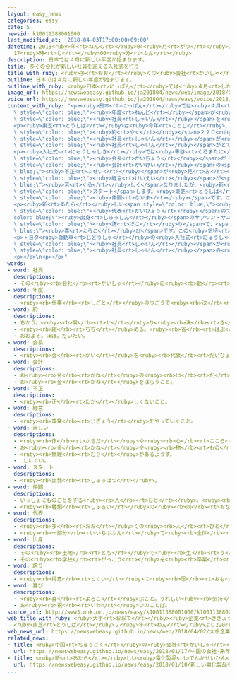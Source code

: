 ```yaml
---
layout: easy_news
categories: easy
cate: 5
newsid: k10011388001000
last_modified_at: '2018-04-03T17:00:00+09:00'
datetime: 2018<ruby>年<rt>ねん</rt></ruby>04<ruby>月<rt>がつ</rt></ruby>03<ruby>日<rt>にち</rt></ruby>
  17<ruby>時<rt>じ</rt></ruby>00<ruby>分<rt>ふん</rt></ruby>
description: 日本では４月に新しい年度が始まります。
title: 多くの会社が新しい社員を迎える入社式を行う
title_with_ruby: <ruby>多<rt>おお</rt></ruby>くの<ruby>会社<rt>かいしゃ</rt></ruby>が<ruby>新<rt>あたら</rt></ruby>しい<ruby>社員<rt>しゃいん</rt></ruby>を<ruby>迎<rt>むか</rt></ruby>える<ruby>入社式<rt>にゅうしゃしき</rt></ruby>を<ruby>行<rt>おこな</rt></ruby>う
outline: 日本では４月に新しい年度が始まります。
outline_with_ruby: <ruby>日本<rt>にっぽん</rt></ruby>では<ruby>４月<rt>しがつ</rt></ruby>に<ruby>新<rt>あたら</rt></ruby>しい<ruby>年度<rt>ねんど</rt></ruby>が<ruby>始<rt>はじ</rt></ruby>まります。
image_url: https://newswebeasy.github.io/ja201804/news/web/image/2018/04/02/K10011388001_1804021150_1804021156_01_02.jpg
voice_url: https://newswebeasy.github.io/ja201804/news/easy/voice/2018/04/03/k10011388001000.mp4
content_with_ruby: "<p><ruby>日本<rt>にっぽん</rt></ruby>では<ruby>４月<rt>しがつ</rt></ruby>に<ruby>新<rt>あたら</rt></ruby>しい<span\
  \ style=\"color: blue;\"><ruby>年度<rt>ねんど</rt></ruby></span>が<ruby>始<rt>はじ</rt></ruby>まります。４<ruby>月<rt>がつ</rt></ruby><ruby>２日<rt>ふつか</rt></ruby>、<ruby>多<rt>おお</rt></ruby>くの<ruby>会社<rt>かいしゃ</rt></ruby>が<ruby>新<rt>あたら</rt></ruby>しい<span\
  \ style=\"color: blue;\"><ruby>社員<rt>しゃいん</rt></ruby></span>を<ruby>迎<rt>むか</rt></ruby>える<ruby>入社式<rt>にゅうしゃしき</rt></ruby>を<ruby>行<rt>おこな</rt></ruby>いました。</p>\n\
  <p><ruby>東芝<rt>とうしば</rt></ruby>は<ruby>今年<rt>ことし</rt></ruby>、<ruby>新<rt>あたら</rt></ruby>しく<span\
  \ style=\"color: blue;\"><ruby>約<rt>やく</rt></ruby></span>２２０<ruby>人<rt>にん</rt></ruby>の<span\
  \ style=\"color: blue;\"><ruby>社員<rt>しゃいん</rt></ruby></span>が<ruby>入<rt>はい</rt></ruby>りました。<ruby>去年<rt>きょねん</rt></ruby>は、<ruby>新<rt>あたら</rt></ruby>しい<span\
  \ style=\"color: blue;\"><ruby>社員<rt>しゃいん</rt></ruby></span>がとても<ruby>少<rt>すく</rt></ruby>なかったため、<ruby>入社式<rt>にゅうしゃしき</rt></ruby>を<ruby>行<rt>おこな</rt></ruby>いませんでした。</p>\n\
  <p><ruby>入社式<rt>にゅうしゃしき</rt></ruby>では<ruby>車谷<rt>くるまたに</rt></ruby><ruby>暢昭<rt>のぶあき</rt></ruby><span\
  \ style=\"color: blue;\"><ruby>会長<rt>かいちょう</rt></ruby></span>が「３<ruby>年<rt>ねん</rt></ruby><ruby>前<rt>まえ</rt></ruby>に<span\
  \ style=\"color: blue;\"><ruby>会計<rt>かいけい</rt></ruby></span>の<span style=\"color:\
  \ blue;\"><ruby>不正<rt>ふせい</rt></ruby></span>が<ruby>見<rt>み</rt></ruby>つかってから<span\
  \ style=\"color: blue;\"><ruby>経営<rt>けいえい</rt></ruby></span>が<span style=\"color:\
  \ blue;\"><ruby>苦<rt>くる</rt></ruby>しく</span>なりましたが、<ruby>新<rt>あたら</rt></ruby>しく<span\
  \ style=\"color: blue;\">スタート</span>します。<ruby>東芝<rt>とうしば</rt></ruby>を<ruby>選<rt>えら</rt></ruby>んだ<ruby>皆<rt>みな</rt></ruby>さんは<span\
  \ style=\"color: blue;\"><ruby>仲間<rt>なかま</rt></ruby></span>です。これから<ruby>一緒<rt>いっしょ</rt></ruby>に<ruby>頑張<rt>がんば</rt></ruby>りましょう」と<ruby>話<rt>はな</rt></ruby>しました。</p>\n\
  <p><ruby>新<rt>あたら</rt></ruby>しい<span style=\"color: blue;\"><ruby>社員<rt>しゃいん</rt></ruby></span>の<span\
  \ style=\"color: blue;\"><ruby>代表<rt>だいひょう</rt></ruby></span>のマレーシア<span style=\"\
  color: blue;\"><ruby>出身<rt>しゅっしん</rt></ruby></span>のサフワン・サユティさんは「<ruby>東芝<rt>とうしば</rt></ruby>で<ruby>働<rt>はたら</rt></ruby>くことは<ruby>大<rt>おお</rt></ruby>きな<span\
  \ style=\"color: blue;\"><ruby>誇<rt>ほこ</rt></ruby>り</span>で、<span style=\"color:\
  \ blue;\"><ruby>喜<rt>よろこ</rt></ruby>び</span>です。この<ruby>気持<rt>きも</rt></ruby>ちを<ruby>忘<rt>わす</rt></ruby>れないようにして、<ruby>社会<rt>しゃかい</rt></ruby>のために<ruby>頑張<rt>がんば</rt></ruby>ります」と<ruby>話<rt>はな</rt></ruby>しました。</p>\n\
  <p>トヨタ<ruby>自動車<rt>じどうしゃ</rt></ruby>の<ruby>入社式<rt>にゅうしゃしき</rt></ruby>には１８００<ruby>人<rt>にん</rt></ruby><ruby>以上<rt>いじょう</rt></ruby>の<ruby>新<rt>あたら</rt></ruby>しい<span\
  \ style=\"color: blue;\"><ruby>社員<rt>しゃいん</rt></ruby></span>が<ruby>出席<rt>しゅっせき</rt></ruby>しました。<ruby>新<rt>あたら</rt></ruby>しい<span\
  \ style=\"color: blue;\"><ruby>社員<rt>しゃいん</rt></ruby></span>の<ruby>恒川<rt>つねかわ</rt></ruby><ruby>弘貴<rt>ひろき</rt></ruby>さんは「<ruby>私<rt>わたし</rt></ruby>は<ruby>学生<rt>がくせい</rt></ruby>のとき、<ruby>電気<rt>でんき</rt></ruby><ruby>自動車<rt>じどうしゃ</rt></ruby>をつくっていました。これからは、<ruby>今<rt>いま</rt></ruby>までにない<ruby>新<rt>あたら</rt></ruby>しい<ruby>時代<rt>じだい</rt></ruby>の<ruby>車<rt>くるま</rt></ruby>をつくりたいです」と<ruby>話<rt>はな</rt></ruby>しました。</p>\n\
  <p></p>\n<p></p>"
words:
- word: 社員
  descriptions:
  - その<ruby><rb>会社</rb><rt>かいしゃ</rt></ruby>に<ruby><rb>勤</rb><rt>つと</rt></ruby>めている<ruby><rb>人</rb><rt>ひと</rt></ruby>。<ruby><rb>会社員</rb><rt>かいしゃいん</rt></ruby>。
- word: 年度
  descriptions:
  - <ruby><rb>仕事</rb><rt>しごと</rt></ruby>のつごうで<ruby><rb>決</rb><rt>き</rt></ruby>めた<ruby><rb>１年</rb><rt>いちねん</rt></ruby>の<ruby><rb>期間</rb><rt>きかん</rt></ruby>。ふつう<ruby><rb>４月</rb><rt>しがつ</rt></ruby><ruby><rb>１日</rb><rt>ついたち</rt></ruby>に<ruby><rb>始</rb><rt>はじ</rt></ruby>まり、<ruby><rb>翌年</rb><rt>よくねん</rt></ruby>の<ruby><rb>３月３１日</rb><rt>さんがつさんじゅういちにち</rt></ruby>に<ruby><rb>終</rb><rt>お</rt></ruby>わる。
- word: 約
  descriptions:
  - ちかう。<ruby><rb>取</rb><rt>と</rt></ruby>り<ruby><rb>決</rb><rt>き</rt></ruby>める。
  - <ruby><rb>縮</rb><rt>ちぢ</rt></ruby>める。<ruby><rb>省</rb><rt>はぶ</rt></ruby>く。<ruby><rb>簡単</rb><rt>かんたん</rt></ruby>にする。
  - おおよそ。ほぼ。だいたい。
- word: 会長
  descriptions:
  - <ruby><rb>会</rb><rt>かい</rt></ruby>を<ruby><rb>代表</rb><rt>だいひょう</rt></ruby>する<ruby><rb>人</rb><rt>ひと</rt></ruby>。
- word: 会計
  descriptions:
  - お<ruby><rb>金</rb><rt>かね</rt></ruby>の<ruby><rb>出</rb><rt>だ</rt></ruby>し<ruby><rb>入</rb><rt>い</rt></ruby>れや<ruby><rb>計算</rb><rt>けいさん</rt></ruby>をすること。また、その<ruby><rb>人</rb><rt>ひと</rt></ruby>。
  - お<ruby><rb>金</rb><rt>かね</rt></ruby>をはらうこと。
- word: 不正
  descriptions:
  - <ruby><rb>正</rb><rt>ただ</rt></ruby>しくないこと。
- word: 経営
  descriptions:
  - <ruby><rb>事業</rb><rt>じぎょう</rt></ruby>をやっていくこと。
- word: 苦しい
  descriptions:
  - <ruby><rb>体</rb><rt>からだ</rt></ruby>や<ruby><rb>心</rb><rt>こころ</rt></ruby>がつらくて、がまんできない。
  - お<ruby><rb>金</rb><rt>かね</rt></ruby>や<ruby><rb>物</rb><rt>もの</rt></ruby>が<ruby><rb>足</rb><rt>た</rt></ruby>りなくて<ruby><rb>困</rb><rt>こま</rt></ruby>るようす。
  - <ruby><rb>無理</rb><rt>むり</rt></ruby>があるようす。
  - …しにくい。
- word: スタート
  descriptions:
  - <ruby><rb>出発</rb><rt>しゅっぱつ</rt></ruby>。
- word: 仲間
  descriptions:
  - いっしょにものごとをする<ruby><rb>人</rb><rt>ひと</rt></ruby>。<ruby><rb>友達</rb><rt>ともだち</rt></ruby>。グループ。
  - <ruby><rb>種類</rb><rt>しゅるい</rt></ruby>の<ruby><rb>同</rb><rt>おな</rt></ruby>じもの。
- word: 代表
  descriptions:
  - <ruby><rb>多</rb><rt>おお</rt></ruby>くの<ruby><rb>人</rb><rt>ひと</rt></ruby>に<ruby><rb>代</rb><rt>か</rt></ruby>わって<ruby><rb>何</rb><rt>なに</rt></ruby>かをすること。また、その<ruby><rb>人</rb><rt>ひと</rt></ruby>。
  - <ruby><rb>一部分</rb><rt>いちぶぶん</rt></ruby>で<ruby><rb>全体</rb><rt>ぜんたい</rt></ruby>の<ruby><rb>特色</rb><rt>とくしょく</rt></ruby>を<ruby><rb>表</rb><rt>あらわ</rt></ruby>すこと。また、そのもの。
- word: 出身
  descriptions:
  - その<ruby><rb>土地</rb><rt>とち</rt></ruby>で<ruby><rb>生</rb><rt>う</rt></ruby>まれたこと。
  - その<ruby><rb>学校</rb><rt>がっこう</rt></ruby>を<ruby><rb>卒業</rb><rt>そつぎょう</rt></ruby>したこと。
- word: 誇り
  descriptions:
  - <ruby><rb>得意</rb><rt>とくい</rt></ruby>に<ruby><rb>思</rb><rt>おも</rt></ruby>うこと。じまん。<ruby><rb>名誉</rb><rt>めいよ</rt></ruby>。
- word: 喜び
  descriptions:
  - <ruby><rb>喜</rb><rt>よろこ</rt></ruby>ぶこと。うれしい<ruby><rb>気持</rb><rt>きも</rt></ruby>ち。
  - お<ruby><rb>祝</rb><rt>いわ</rt></ruby>いのことば。
source_url: http://www3.nhk.or.jp/news/easy/k10011388001000/k10011388001000.html
web_title_with_ruby: <ruby>大手<rt>おおて</rt></ruby><ruby>企業<rt>きぎょう</rt></ruby>も<ruby>入社式<rt>にゅうしゃしき</rt></ruby>
  <ruby>東芝<rt>とうしば</rt></ruby>２<ruby>年<rt>ねん</rt></ruby>ぶり220<ruby>人<rt>にん</rt></ruby>が<ruby>会社<rt>かいしゃ</rt></ruby><ruby>立<rt>た</rt></ruby>て<ruby>直<rt>なお</rt></ruby>しの<ruby>一員<rt>いちいん</rt></ruby>に
web_news_url: https://newswebeasy.github.io/news/web/2018/04/02/大手企業も入社式-東芝2年ぶり220人が会社立て直しの一員に
related_news:
- title: <ruby>中国<rt>ちゅうごく</rt></ruby>の<ruby>会社<rt>かいしゃ</rt></ruby>　<ruby>来年<rt>らいねん</rt></ruby>アメリカで<ruby>車<rt>くるま</rt></ruby>を<ruby>売<rt>う</rt></ruby>り<ruby>始<rt>はじ</rt></ruby>める<ruby>計画<rt>けいかく</rt></ruby>を<ruby>発表<rt>はっぴょう</rt></ruby>
  url: https://newswebeasy.github.io/news/easy/2018/01/17/中国の会社-来年アメリカで車を売り始める計画を発表
- title: <ruby>新<rt>あたら</rt></ruby>しい<ruby>電化製品<rt>でんかせいひん</rt></ruby>を<ruby>紹介<rt>しょうかい</rt></ruby>するイベントがアメリカで<ruby>始<rt>はじ</rt></ruby>まる
  url: https://newswebeasy.github.io/news/easy/2018/01/10/新しい電化製品を紹介するイベントがアメリカで始まる
...
```

